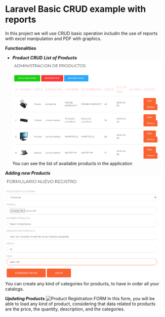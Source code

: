 # Laravel Basic CRUD example with reports
 In this project we will use CRUD basic operation includin the use of reports with excel manipulation and PDF with graphics.
 

**Functionalities**

- ***Product CRUD***
***List of Products***
![Product Registration](/imagesDocumentation/listProducts.png)
You can see the list of available products in the application

***Adding new Products***
![Product Registration](/imagesDocumentation/saveProduct.png)
You can create any kind of categories for products, to have in order all your catalogs.

***Updating Products***
![Product Registration FORM](/docimages/03_Products.png)
In this form, you will be able to load any kind of product, considering that data related to products are the price, the quantity, description, and the categories.

